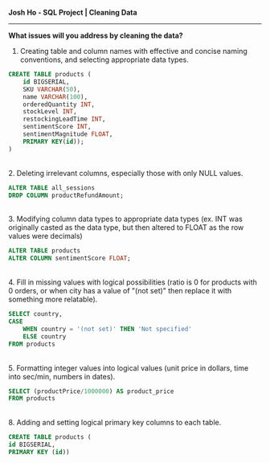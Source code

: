 **Josh Ho - SQL Project | Cleaning Data**
*** 
**What issues will you address by cleaning the data?**

1. Creating table and column names with effective and concise naming conventions, and selecting appropriate data types.
```SQL
CREATE TABLE products (
	id BIGSERIAL,
	SKU VARCHAR(50),
	name VARCHAR(100),
	orderedQuantity INT,
	stockLevel INT,
	restockingLeadTime INT,
	sentimentScore INT,
	sentimentMagnitude FLOAT,
	PRIMARY KEY(id));
)
```
\
2. Deleting irrelevant columns, especially those with only NULL values.
```SQL
ALTER TABLE all_sessions
DROP COLUMN productRefundAmount;
```
\
3. Modifying column data types to appropriate data types (ex. INT was originally casted as the data type, but then altered to FLOAT as the row values were decimals)
```SQL
ALTER TABLE products
ALTER COLUMN sentimentScore FLOAT;
```
\
4. Fill in missing values with logical possibilities (ratio is 0 for products with 0 orders, or when city has a value of "(not set)" then replace it with something more relatable).
```SQL
SELECT country,
CASE
    WHEN country = '(not set)' THEN 'Not specified'
    ELSE country 
FROM products
```
\
5. Formatting integer values into logical values (unit price in dollars, time into sec/min, numbers in dates).
```SQL
SELECT (productPrice/1000000) AS product_price
FROM products
```
\
8. Adding and setting logical primary key columns to each table.
```SQL 
CREATE TABLE products (
id BIGSERIAL,
PRIMARY KEY (id)) 
``` 






